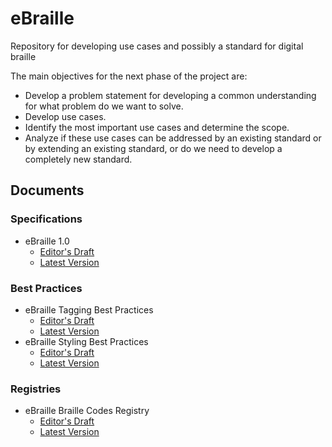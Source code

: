 # eBraille
Repository for developing use cases and possibly a standard  for digital braille

The main objectives for the next phase of the project are:
* Develop a problem statement for developing a common understanding for what problem do we want to solve.
* Develop use cases.
* Identify the most important use cases and determine the scope.
* Analyze if these use cases can be addressed by an existing standard or by extending an existing standard, or do we need to develop a completely new standard.

## Documents

### Specifications
- eBraille 1.0
  - [Editor's Draft](https://daisy.github.io/ebraille/)
  - [Latest Version](https://daisy.org/s/ebraille/1.0/)

### Best Practices
- eBraille Tagging Best Practices
  - [Editor's Draft](https://daisy.github.io/ebraille/best-practices/tagging/)
  - [Latest Version](https://daisy.org/s/ebraille/best-practices/tagging/)
- eBraille Styling Best Practices
  - [Editor's Draft](https://daisy.github.io/ebraille/best-practices/styling/)
  - [Latest Version](https://daisy.org/s/ebraille/best-practices/styling/)

### Registries
- eBraille Braille Codes Registry
  - [Editor's Draft](https://daisy.github.io/ebraille/registries/codes/)
  - [Latest Version](https://daisy.org/s/ebraille/registries/codes/)
